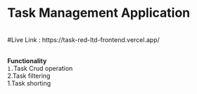 <h1>Task Management Application</h1> <br>
#Live Link : https://task-red-ltd-frontend.vercel.app/<br> <br>

**Functionality**<br>
   `1.`Task Crud operation<br>
   2.Task filtering<br>
   1.Task shorting<br>

